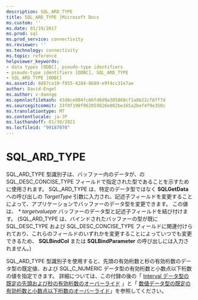 ```yaml
---
description: SQL_ARD_TYPE
title: SQL_ARD_TYPE |Microsoft Docs
ms.custom: ''
ms.date: 01/19/2017
ms.prod: sql
ms.prod_service: connectivity
ms.reviewer: ''
ms.technology: connectivity
ms.topic: reference
helpviewer_keywords:
- data types [ODBC], pseudo-type identifiers
- pseudo-type identifiers [ODBC], SQL_ARD_TYPE
- SQL_ARD_TYPE [ODBC]
ms.assetid: 8d87ca10-f955-4284-8689-e9f4cc31e7ae
author: David-Engel
ms.author: v-daenge
ms.openlocfilehash: 43d8ce804fc66fd8d9a305868cf1a8b22cf8ff7d
ms.sourcegitcommit: 33f0f190f962059826e002be165a2bef4f9e350c
ms.translationtype: MT
ms.contentlocale: ja-JP
ms.lasthandoff: 01/30/2021
ms.locfileid: "99187070"
---
```

# <a name="sql_ard_type"></a>SQL_ARD_TYPE
SQL_ARD_TYPE 型識別子は、バッファー内のデータが、の SQL_DESC_CONCISE_TYPE フィールドで指定された型であることを示すために使用されます。 SQL_ARD_TYPE は、特定のデータ型ではなく **SQLGetData** への呼び出しの *TargetType* 引数に入力され、記述子フィールドを変更することによって、アプリケーションでバッファーのデータ型を変更できます。 この値は、 *\* targetvalueptr* バッファーのデータ型と記述子フィールドを結び付けます。 (SQL_ARD_TYPE は、バインドされたバッファーの型が既に SQL_DESC_TYPE および SQL_DESC_CONCISE_TYPE フィールドに関連付けられており、これらのフィールドのいずれかを変更することによっていつでも変更できるため、 **SQLBindCol** または **SQLBindParameter** の呼び出しには入力されません。)  
  
 SQL_ARD_TYPE 型識別子を使用すると、先頭の有効桁数と秒の有効桁数のデータ型の既定値、および SQL_C_NUMERIC データ型の有効桁数と小数点以下桁数の値を指定できます。 詳細については、この付録の後の「 [Interval データ型の既定の先頭および秒の有効桁数のオーバーライド](../../../odbc/reference/appendixes/overriding-default-leading-and-seconds-precision-for-interval-data-types.md) 」と「 [数値データ型の既定の有効桁数と小数点以下桁数のオーバーライド](../../../odbc/reference/appendixes/overriding-default-precision-and-scale-for-numeric-data-types.md)」を参照してください。
